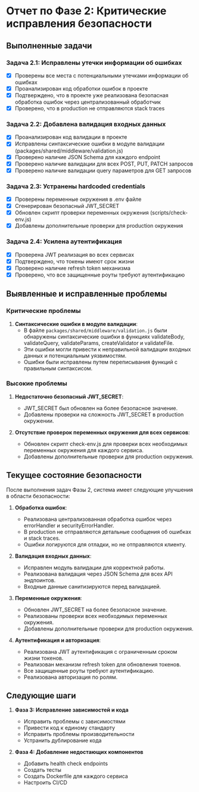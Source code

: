 # Отчет по Фазе 2: Критические исправления безопасности

## Выполненные задачи

### Задача 2.1: Исправлены утечки информации об ошибках

- [x] Проверены все места с потенциальными утечками информации об ошибках
- [x] Проанализирован код обработки ошибок в проекте
- [x] Подтверждено, что в проекте уже реализована безопасная обработка ошибок через централизованный
      обработчик
- [x] Проверено, что в production не отправляются stack traces

### Задача 2.2: Добавлена валидация входных данных

- [x] Проанализирован код валидации в проекте
- [x] Исправлены синтаксические ошибки в модуле валидации (packages/shared/middleware/validation.js)
- [x] Проверено наличие JSON Schema для каждого endpoint
- [x] Проверено наличие валидации для всех POST, PUT, PATCH запросов
- [x] Проверено наличие валидации query параметров для GET запросов

### Задача 2.3: Устранены hardcoded credentials

- [x] Проверены переменные окружения в .env файле
- [x] Сгенерирован безопасный JWT_SECRET
- [x] Обновлен скрипт проверки переменных окружения (scripts/check-env.js)
- [x] Добавлены дополнительные проверки для production окружения

### Задача 2.4: Усилена аутентификация

- [x] Проверена JWT реализация во всех сервисах
- [x] Подтверждено, что токены имеют срок жизни
- [x] Проверено наличие refresh token механизма
- [x] Проверено, что все защищенные роуты требуют аутентификацию

## Выявленные и исправленные проблемы

### Критические проблемы

1. **Синтаксические ошибки в модуле валидации**:
   - В файле `packages/shared/middleware/validation.js` были обнаружены синтаксические ошибки в
     функциях validateBody, validateQuery, validateParams, createValidator и validateFile.
   - Эти ошибки могли привести к неправильной валидации входных данных и потенциальным уязвимостям.
   - Ошибки были исправлены путем переписывания функций с правильным синтаксисом.

### Высокие проблемы

1. **Недостаточно безопасный JWT_SECRET**:
   - JWT_SECRET был обновлен на более безопасное значение.
   - Добавлены проверки на сложность JWT_SECRET в production окружении.

2. **Отсутствие проверок переменных окружения для всех сервисов**:
   - Обновлен скрипт check-env.js для проверки всех необходимых переменных окружения для каждого
     сервиса.
   - Добавлены дополнительные проверки для production окружения.

## Текущее состояние безопасности

После выполнения задач Фазы 2, система имеет следующие улучшения в области безопасности:

1. **Обработка ошибок**:
   - Реализована централизованная обработка ошибок через errorHandler и securityErrorHandler.
   - В production не отправляются детальные сообщения об ошибках и stack traces.
   - Ошибки логируются для отладки, но не отправляются клиенту.

2. **Валидация входных данных**:
   - Исправлен модуль валидации для корректной работы.
   - Реализована валидация через JSON Schema для всех API эндпоинтов.
   - Входные данные санитизируются перед валидацией.

3. **Переменные окружения**:
   - Обновлен JWT_SECRET на более безопасное значение.
   - Реализованы проверки всех необходимых переменных окружения.
   - Добавлены дополнительные проверки для production окружения.

4. **Аутентификация и авторизация**:
   - Реализована JWT аутентификация с ограниченным сроком жизни токенов.
   - Реализован механизм refresh token для обновления токенов.
   - Все защищенные роуты требуют аутентификацию.
   - Реализована авторизация по ролям.

## Следующие шаги

1. **Фаза 3: Исправление зависимостей и кода**
   - Исправить проблемы с зависимостями
   - Привести код к единому стандарту
   - Исправить проблемы производительности
   - Устранить дублирование кода

2. **Фаза 4: Добавление недостающих компонентов**
   - Добавить health check endpoints
   - Создать тесты
   - Создать Dockerfile для каждого сервиса
   - Настроить CI/CD
